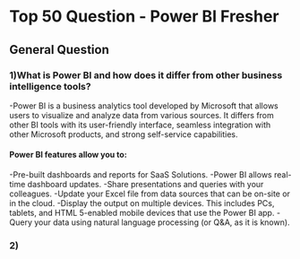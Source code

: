 # Top 50 Question - Power BI Fresher


 ## General Question
### 1)What is Power BI and how does it differ from other business intelligence tools?
-Power BI is a business analytics tool developed by Microsoft that allows users to visualize and analyze data from various sources. It differs from other BI tools with its user-friendly interface, seamless integration with other Microsoft products, and strong self-service capabilities.

#### Power BI features allow you to:
 -Pre-built dashboards and reports for SaaS Solutions.
 -Power BI allows real-time dashboard updates.
 -Share presentations and queries with your colleagues.
 -Update your Excel file from data sources that can be on-site or in the cloud.
 -Display the output on multiple devices. This includes PCs, tablets, and HTML 5-enabled mobile devices that use the Power BI app.
 -Query your data using natural language processing (or Q&A, as it is known).

### 2)
